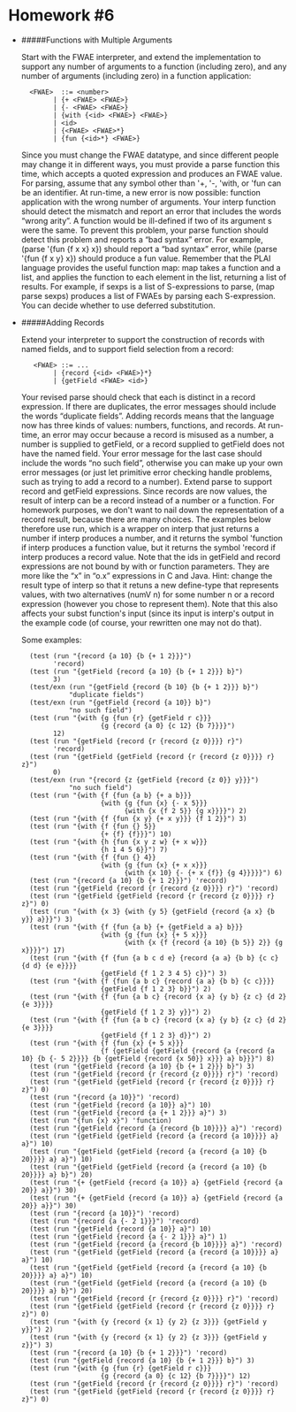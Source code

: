 # Homework #6



- #####Functions with Multiple Arguments

	Start with the FWAE interpreter, and extend the implementation to support any number of arguments to a function (including zero), and any number of arguments (including zero) in a function application:
    
        <FWAE>  ::= <number>
              | {+ <FWAE> <FWAE>}
              | {- <FWAE> <FWAE>}
              | {with {<id> <FWAE>} <FWAE>}
              | <id>
              | {<FWAE> <FWAE>*}
              | {fun {<id>*} <FWAE>}

	Since you must change the FWAE datatype, and since different people may change it in different ways, you must provide a parse function this time, which accepts a quoted expression and produces an FWAE value.
	For parsing, assume that any symbol other than '+, '-, 'with, or 'fun can be an identifier. At run-time, a new error is now possible: function application with the wrong number of arguments. Your interp function should detect the mismatch and report an error that includes the words “wrong arity”. A function would be ill-defined if two of its argument <id>s were the same. To prevent this problem, your parse function should detect this problem and reports a “bad syntax” error. For example, (parse '{fun {f x x} x}) should report a “bad syntax” error, while (parse '{fun {f x y} x}) should produce a fun value. Remember that the PLAI language provides the useful function map: map takes a function and a list, and applies the function to each element in the list, returning a list of results. For example, if sexps is a list of S-expressions to parse, (map parse sexps) produces a list of FWAEs by parsing each S-expression.
	You can decide whether to use deferred substitution.

- #####Adding Records

	Extend your interpreter to support the construction of records with named fields, and to support field selection from a record:

         <FWAE> ::= ...
              | {record {<id> <FWAE>}*}
              | {getField <FWAE> <id>}

	Your revised parse should check that each <id> is distinct in a record expression. If there are duplicates, the error messages should include the words “duplicate fields”.
Adding records means that the language now has three kinds of values: numbers, functions, and records. At run-time, an error may occur because a record is misused as a number, a number is supplied to getField, or a record supplied to getField does not have the named field. Your error message for the last case should include the words “no such field”, otherwise you can make up your own error messages (or just let primitive error checking handle problems, such as trying to add a record to a number).
Extend parse to support record and getField expressions.
Since records are now values, the result of interp can be a record instead of a number or a function. For homework purposes, we don't want to nail down the representation of a record result, because there are many choices. The examples below therefore use run, which is a wrapper on interp that just returns a number if interp produces a number, and it returns the symbol 'function if interp produces a function value, but it returns the symbol 'record if interp produces a record value.
Note that the ids in getField and record expressions are not bound by with or function parameters. They are more like the “x” in “o.x” expressions in C and Java.
Hint: change the result type of interp so that it retuns a new define-type that represents values, with two alternatives (numV n) for some number n or a record expression (however you chose to represent them). Note that this also affects your subst function's input (since its input is interp's output in the example code (of course, your rewritten one may not do that).

	Some examples:
    
        (test (run "{record {a 10} {b {+ 1 2}}}")
              'record)
        (test (run "{getField {record {a 10} {b {+ 1 2}}} b}")
              3)
        (test/exn (run "{getField {record {b 10} {b {+ 1 2}}} b}")
                  "duplicate fields")
        (test/exn (run "{getField {record {a 10}} b}")
                  "no such field")
        (test (run "{with {g {fun {r} {getField r c}}}
                          {g {record {a 0} {c 12} {b 7}}}}")
              12)
        (test (run "{getField {record {r {record {z 0}}}} r}")
              'record)
        (test (run "{getField {getField {record {r {record {z 0}}}} r} z}")
              0)
        (test/exn (run "{record {z {getField {record {z 0}} y}}}")
                  "no such field")
        (test (run "{with {f {fun {a b} {+ a b}}}
                          {with {g {fun {x} {- x 5}}}
                                {with {x {f 2 5}} {g x}}}}") 2)
        (test (run "{with {f {fun {x y} {+ x y}}} {f 1 2}}") 3)
        (test (run "{with {f {fun {} 5}}
                          {+ {f} {f}}}") 10)
        (test (run "{with {h {fun {x y z w} {+ x w}}}
                          {h 1 4 5 6}}") 7) 
        (test (run "{with {f {fun {} 4}}
                          {with {g {fun {x} {+ x x}}}
                                {with {x 10} {- {+ x {f}} {g 4}}}}}") 6)
        (test (run "{record {a 10} {b {+ 1 2}}}") 'record)
        (test (run "{getField {record {r {record {z 0}}}} r}") 'record)
        (test (run "{getField {getField {record {r {record {z 0}}}} r} z}") 0)
        (test (run "{with {x 3} {with {y 5} {getField {record {a x} {b y}} a}}}") 3)
        (test (run "{with {f {fun {a b} {+ {getField a a} b}}}
                          {with {g {fun {x} {+ 5 x}}}
                                {with {x {f {record {a 10} {b 5}} 2}} {g x}}}}") 17)
        (test (run "{with {f {fun {a b c d e} {record {a a} {b b} {c c} {d d} {e e}}}}
                          {getField {f 1 2 3 4 5} c}}") 3)
        (test (run "{with {f {fun {a b c} {record {a a} {b b} {c c}}}}
                          {getField {f 1 2 3} b}}") 2)
        (test (run "{with {f {fun {a b c} {record {x a} {y b} {z c} {d 2} {e 3}}}}
                          {getField {f 1 2 3} y}}") 2)
        (test (run "{with {f {fun {a b c} {record {x a} {y b} {z c} {d 2} {e 3}}}}
                          {getField {f 1 2 3} d}}") 2)
        (test (run "{with {f {fun {x} {+ 5 x}}}
                          {f {getField {getField {record {a {record {a 10} {b {- 5 2}}}} {b {getField {record {x 50}} x}}} a} b}}}") 8)
        (test (run "{getField {record {a 10} {b {+ 1 2}}} b}") 3)
        (test (run "{getField {record {r {record {z 0}}}} r}") 'record)
        (test (run "{getField {getField {record {r {record {z 0}}}} r} z}") 0)
        (test (run "{record {a 10}}") 'record)
        (test (run "{getField {record {a 10}} a}") 10)
        (test (run "{getField {record {a {+ 1 2}}} a}") 3)
        (test (run "{fun {x} x}") 'function)
        (test (run "{getField {record {a {record {b 10}}}} a}") 'record)
        (test (run "{getField {getField {record {a {record {a 10}}}} a} a}") 10)
        (test (run "{getField {getField {record {a {record {a 10} {b 20}}}} a} a}") 10)
        (test (run "{getField {getField {record {a {record {a 10} {b 20}}}} a} b}") 20)
        (test (run "{+ {getField {record {a 10}} a} {getField {record {a 20}} a}}") 30)
        (test (run "{+ {getField {record {a 10}} a} {getField {record {a 20}} a}}") 30)
        (test (run "{record {a 10}}") 'record)
        (test (run "{record {a {- 2 1}}}") 'record)
        (test (run "{getField {record {a 10}} a}") 10)
        (test (run "{getField {record {a {- 2 1}}} a}") 1)
        (test (run "{getField {record {a {record {b 10}}}} a}") 'record)
        (test (run "{getField {getField {record {a {record {a 10}}}} a} a}") 10)
        (test (run "{getField {getField {record {a {record {a 10} {b 20}}}} a} a}") 10)
        (test (run "{getField {getField {record {a {record {a 10} {b 20}}}} a} b}") 20)
        (test (run "{getField {record {r {record {z 0}}}} r}") 'record)
        (test (run "{getField {getField {record {r {record {z 0}}}} r} z}") 0)
        (test (run "{with {y {record {x 1} {y 2} {z 3}}} {getField y y}}") 2)
        (test (run "{with {y {record {x 1} {y 2} {z 3}}} {getField y z}}") 3)
        (test (run "{record {a 10} {b {+ 1 2}}}") 'record)
        (test (run "{getField {record {a 10} {b {+ 1 2}}} b}") 3)
        (test (run "{with {g {fun {r} {getField r c}}}
                          {g {record {a 0} {c 12} {b 7}}}}") 12)
        (test (run "{getField {record {r {record {z 0}}}} r}") 'record)
        (test (run "{getField {getField {record {r {record {z 0}}}} r} z}") 0)